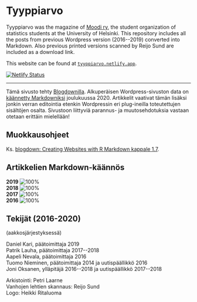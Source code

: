 # Tyyppiarvo

Tyyppiarvo was the magazine of [Moodi ry](https://blogs.helsinki.fi/moodi-ry/), the student organization of statistics students at the University of Helsinki. This repository includes all the posts from previous Wordpress version (2016--2019) converted into Markdown. Also previous printed versions scanned by Reijo Sund are included as a download link.

This website can be found at [`tyyppiarvo.netlify.app`](https://tyyppiarvo.netlify.app/).

[![Netlify Status](https://api.netlify.com/api/v1/badges/250825c4-f2d7-463b-afab-5db0cc9865ac/deploy-status)](https://app.netlify.com/sites/tyyppiarvo/deploys)

---

Tämä sivusto tehty [Blogdownilla](https://bookdown.org/yihui/blogdown/). Alkuperäisen Wordpress-sivuston data on [käännetty Markdowniksi](https://github.com/lonekorean/wordpress-export-to-markdown) joulukuussa 2020. Artikkelit vaativat tämän lisäksi jonkin verran editointia etenkin Wordpressin eri plug-ineilla toteutettujen sisältöjen osalta. Sivustoon liittyviä parannus- ja muutosehdotuksia vastaan otetaan erittäin mielellään!

## Muokkausohjeet

Ks. [blogdown: Creating Websites with R Markdown kappale 1.7](https://bookdown.org/yihui/blogdown/workflow.html).


## Artikkelien Markdown-käännös

**2019** ![100%](https://progress-bar.dev/0)  
**2018** ![100%](https://progress-bar.dev/0)  
**2017** ![100%](https://progress-bar.dev/0)  
**2016** ![100%](https://progress-bar.dev/0)


## Tekijät (2016-2020)

(aakkosjärjestyksessä)

Daniel Kari, päätoimittaja 2019  
Patrik Lauha, päätoimittaja 2017--2018  
Aapeli Nevala, päätoimittaja 2016  
Tuomo Nieminen, päätoimittaja 2014 ja uutispäällikkö 2016  
Joni Oksanen, ylläpitäjä 2016--2018 ja uutispäällikkö 2017--2018  

Arkistointi: Petri Laarne  
Vanhojen lehtien skannaus: Reijo Sund  
Logo: Heikki Ritaluoma  
